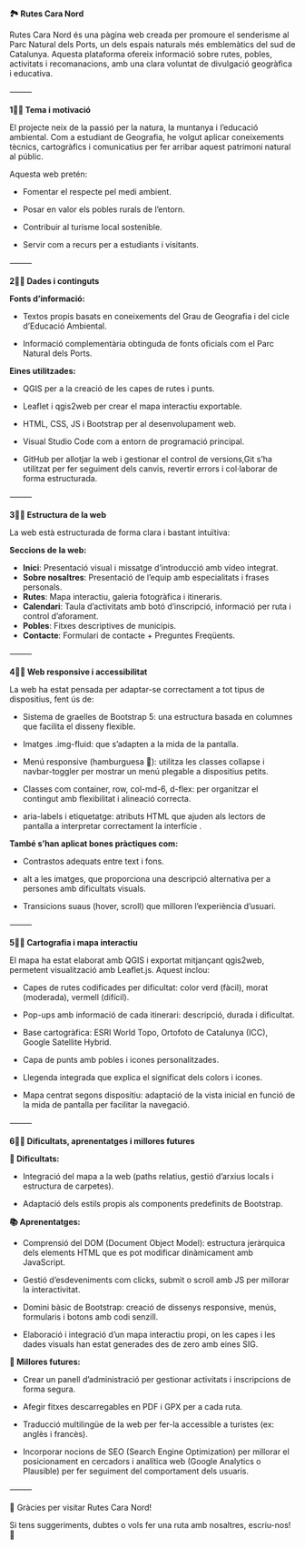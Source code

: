 **🏞️ Rutes Cara Nord**

Rutes Cara Nord és una pàgina web creada per promoure el senderisme al Parc Natural dels Ports, un dels espais naturals més emblemàtics del sud de Catalunya. Aquesta plataforma ofereix informació sobre rutes, pobles, activitats i recomanacions, amb una clara voluntat de divulgació geogràfica i educativa.

⸻

**1⃣⃣ Tema i motivació**

El projecte neix de la passió per la natura, la muntanya i l’educació ambiental. Com a estudiant de Geografia, he volgut aplicar coneixements tècnics, cartogràfics i comunicatius per fer arribar aquest patrimoni natural al públic.

Aquesta web pretén:

- Fomentar el respecte pel medi ambient.

- Posar en valor els pobles rurals de l’entorn.

- Contribuir al turisme local sostenible.

- Servir com a recurs per a estudiants i visitants.

⸻

**2⃣⃣ Dades i continguts**

__Fonts d’informació:__
- Textos propis basats en coneixements del Grau de Geografia i del cicle d’Educació Ambiental.

- Informació complementària obtinguda de fonts oficials com el Parc Natural dels Ports.

__Eines utilitzades:__
- QGIS per a la creació de les capes de rutes i punts.

- Leaflet i qgis2web per crear el mapa interactiu exportable.

- HTML, CSS, JS i Bootstrap per al desenvolupament web.

- Visual Studio Code com a entorn de programació principal.

- GitHub per allotjar la web i gestionar el control de versions,Git s’ha utilitzat per fer seguiment dels canvis, revertir errors i col·laborar de forma estructurada.

⸻

**3⃣⃣ Estructura de la web**

La web està estructurada de forma clara i bastant intuïtiva:

**Seccions de la web:**

- **Inici**: Presentació visual i missatge d’introducció amb vídeo integrat.
- **Sobre nosaltres**: Presentació de l’equip amb especialitats i frases personals.
- **Rutes**: Mapa interactiu, galeria fotogràfica i itineraris.
- **Calendari**: Taula d’activitats amb botó d’inscripció, informació per ruta i control d’aforament.
- **Pobles**: Fitxes descriptives de municipis.
- **Contacte**: Formulari de contacte + Preguntes Freqüents. 

⸻

**4⃣⃣ Web responsive i accessibilitat**

La web ha estat pensada per adaptar-se correctament a tot tipus de dispositius, fent ús de:

- Sistema de graelles de Bootstrap 5: una estructura basada en columnes que facilita el disseny flexible.

- Imatges .img-fluid: que s’adapten a la mida de la pantalla.

- Menú responsive (hamburguesa 🍔): utilitza les classes collapse i navbar-toggler per mostrar un menú plegable a dispositius petits.

- Classes com container, row, col-md-6, d-flex: per organitzar el contingut amb flexibilitat i alineació correcta.

- aria-labels i etiquetatge: atributs HTML que ajuden als lectors de pantalla a interpretar correctament la interfície .

__També s’han aplicat bones pràctiques com:__

- Contrastos adequats entre text i fons.

- alt a les imatges, que proporciona una descripció alternativa per a persones amb dificultats visuals.

- Transicions suaus (hover, scroll) que milloren l’experiència d’usuari.

⸻

**5⃣⃣ Cartografia i mapa interactiu**

El mapa ha estat elaborat amb QGIS i exportat mitjançant qgis2web, permetent visualització amb Leaflet.js. Aquest inclou:

- Capes de rutes codificades per dificultat: color verd (fàcil), morat (moderada), vermell (difícil).

- Pop-ups amb informació de cada itinerari: descripció, durada i dificultat.

- Base cartogràfica: ESRI World Topo, Ortofoto de Catalunya (ICC), Google Satellite Hybrid.

- Capa de punts amb pobles i icones personalitzades.

- Llegenda integrada que explica el significat dels colors i icones.

- Mapa centrat segons dispositiu: adaptació de la vista inicial en funció de la mida de pantalla per facilitar la navegació.

⸻

**6⃣⃣ Dificultats, aprenentatges i millores futures**

__🔧 Dificultats:__

- Integració del mapa a la web (paths relatius, gestió d’arxius locals i estructura de carpetes).

- Adaptació dels estils propis als components predefinits de Bootstrap.

__📚 Aprenentatges:__
- Comprensió del DOM (Document Object Model): estructura jeràrquica dels elements HTML que es pot modificar dinàmicament amb JavaScript.

- Gestió d’esdeveniments com clicks, submit o scroll amb JS per millorar la interactivitat.

- Domini bàsic de Bootstrap: creació de dissenys responsive, menús, formularis i botons amb codi senzill.

- Elaboració i integració d’un mapa interactiu propi, on les capes i les dades visuals han estat generades des de zero amb eines SIG.

__🚀 Millores futures:__
- Crear un panell d’administració per gestionar activitats i inscripcions de forma segura.

- Afegir fitxes descarregables en PDF i GPX per a cada ruta.

- Traducció multilingüe de la web per fer-la accessible a turistes (ex: anglès i francès).

- Incorporar nocions de SEO (Search Engine Optimization) per millorar el posicionament en cercadors i analítica web (Google Analytics o Plausible) per fer seguiment del comportament dels usuaris.

⸻

🙌 Gràcies per visitar Rutes Cara Nord!

Si tens suggeriments, dubtes o vols fer una ruta amb nosaltres, escriu-nos! 📩